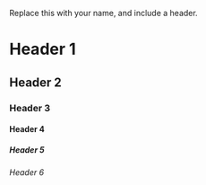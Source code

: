 Replace this with your name, and include a header.

# Header 1
## Header 2
### Header 3
#### Header 4
##### Header 5
###### Header 6
